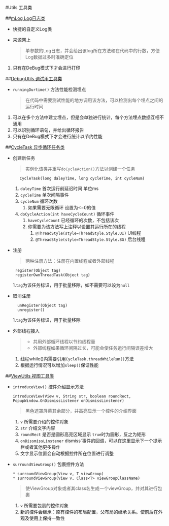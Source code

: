 #Utils 工具类

##[mLog Log日志类](mLog.java)
* 快捷的自定义Log类
* 来源网上

     > 单参数的Log日志，并会给出该log所在方法和在代码中的行数，方便Log数据过多时准确定位
1. 只有在DeBug模式下才会进行打印

##[DebugUtils 调试用工具类](DebugUtils.java)
* `runningDurtime()` 方法性能检测埋点
     > 在代码中需要测试性能的地方调用该方法，可以检测出每个埋点之间的运行时间
 1. 可以在多个方法中建立埋点，但是会单独进行统计，每个方法埋点数据互相不通用
 2. 可以识别循环语句，并给出循环报告
 3. 只有在DeBug模式下才会进行统计以节约性能

##[CycleTask 异步循环任务类](CycleTask.java)

* 创建新任务
   >实例化该类并重写`doCycleAction()`方法以创建一个任务

         CycleTask(long daleyTime, long cycleTime, int cycleNum)
   1. `daleyTime` 首次运行前延迟时间 单位ms
   2. `cycleTime` 单次间隔事件
   3. `cycleNum` 循环次数
      1. 如果需要无限循环 设置为<=0的值
   4. `doCycleAction(int haveCycleCount)` 循环事件
      1. `haveCycleCount` 已经循环的次数，不包括该次
      2. 你需要为该方法写上注释以设置其运行所在的线程
            1.  `@ThreadStyle(style=ThreadStyle.Style.UI)` UI线程
            2.  `@ThreadStyle(style=ThreadStyle.Style.BG)` 后台线程

* 注册
   >两种注册方法：注册在内置线程或者外部线程

       register(Object tag)
       registerOwnThreadTask(Object tag)

   1.`tag`为该任务标识，用于批量移除，如不需要可以设为`null`
* 取消注册

        unRegister(Object tag)
        unregister()

   1.`tag`为该任务标识，用于批量移除

* 外部线程接入
   >* 共用外部循环线程以节约线程量
   >* 外部线程如果循环间隔过长，可能会使任务运行间隔误差增大
   1. 线程while()内需要引用`CycleTask.threadWhileRun()`方法
   2. 根据运行情况可以增加`sleep()`保证性能


##[ViewUtils 视图工具类](ViewUtils.java)
* `introduceView()` 控件介绍显示方法

      introduceView(View v, String str, boolean roundRect, PopupWindow.OnDismissListener onDismissLinstener)
     > 黑色遮罩屏幕其余部分，并高亮显示一个控件的介绍界面
    1. `v` 所需要介绍的控件对象
    2. `str` 介绍文字内容
    3. `roundRect` 是否是圆形高亮区域显示 `true`时为圆形，反之为矩形
    4. `onDissmissLinstener` dismiss`事件的回调，可以在这里显示下一个提示栏或者其他更多操作
    5. 文字显示位置会自动根据控件所在位置进行调整

* `surroundViewGroup()` 包裹控件方法

      * surroundViewGroup(View v, T viewGroup)
      * surroundViewGroup(View v, Class<T> viewGroupClassName)
     > 使ViewGroup对象或者其class名生成一个viewGroup，并对其进行包裹
     1. `v` 所需要包裹的控件对象
     2. 新的控件会继承：原有控件的布局配置，父布局的继承关系。使前后在外观及使用上保持一致性
